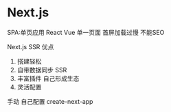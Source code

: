# Next.js

SPA:单页应用
React Vue  单一页面  首屏加载过慢  不能SEO

Next.js  SSR 优点
1. 搭建轻松
2. 自带数据同步  SSR
3. 丰富插件  自己形成生态
4. 灵活配置

手动  自己配置  create-next-app  